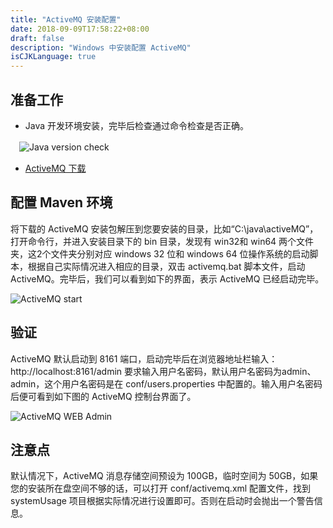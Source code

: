 ```yaml
---
title: "ActiveMQ 安装配置"
date: 2018-09-09T17:58:22+08:00
draft: false
description: "Windows 中安装配置 ActiveMQ"
isCJKLanguage: true
---
```



## 准备工作
- Java 开发环境安装，完毕后检查通过命令检查是否正确。

　![Java version check](/images/install-maven-in-windows10/java-version.png)
- [ActiveMQ 下载](http://activemq.apache.org/download.html)


## 配置 Maven 环境

将下载的 ActiveMQ 安装包解压到您要安装的目录，比如“C:\java\activeMQ”，打开命令行，并进入安装目录下的 bin 目录，发现有 win32和 win64 两个文件夹，这2个文件夹分别对应 windows 32 位和 windows 64 位操作系统的启动脚本，根据自己实际情况进入相应的目录，双击 activemq.bat 脚本文件，启动 ActiveMQ。完毕后，我们可以看到如下的界面，表示 ActiveMQ 已经启动完毕。

![ActiveMQ start](/images/install-activemq/activemq.start.png)

## 验证
ActiveMQ 默认启动到 8161 端口，启动完毕后在浏览器地址栏输入：http://localhost:8161/admin 要求输入用户名密码，默认用户名密码为admin、admin，这个用户名密码是在 conf/users.properties 中配置的。输入用户名密码后便可看到如下图的 ActiveMQ 控制台界面了。


![ActiveMQ WEB Admin](/images/install-activemq/activemq.web.admin.png)

## 注意点
默认情况下，ActiveMQ 消息存储空间预设为 100GB，临时空间为 50GB，如果您的安装所在盘空间不够的话，可以打开 conf/activemq.xml 配置文件，找到 systemUsage 项目根据实际情况进行设置即可。否则在启动时会抛出一个警告信息。
